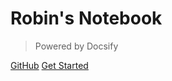 # Robin's Notebook

> Powered by Docsify

[GitHub](https://github.com/robinjl/notebook)
[Get Started](career/material.md)